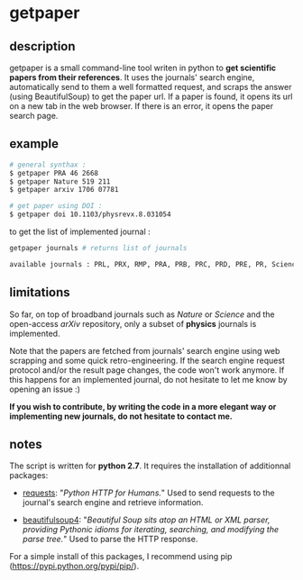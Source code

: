 # getpaper

## description
getpaper is a small command-line tool writen in python to **get scientific papers from their references**. It uses the journals' search engine, automatically send to them a well formatted request, and scraps the answer (using BeautifulSoup) to get the paper url. If a paper is found, it opens its url on a new tab in the web browser. If there is an error, it opens the paper search page.

## example

```bash
# general synthax :
$ getpaper PRA 46 2668
$ getpaper Nature 519 211
$ getpaper arxiv 1706 07781

# get paper using DOI :
$ getpaper doi 10.1103/physrevx.8.031054
```

to get the list of implemented journal :

```bash
getpaper journals # returns list of journals

available journals : PRL, PRX, RMP, PRA, PRB, PRC, PRD, PRE, PR, Science, NatPhys, Nature, arxiv, NJP, JPBold, JPB, OE, OL, AO, Optica, SPP, SciPostPhys
```
## limitations

So far, on top of broadband journals such as *Nature* or *Science* and the open-access *arXiv* repository, only a subset of **physics** journals is implemented.

Note that the papers are fetched from journals' search engine using web scrapping and some quick retro-engineering. If the search engine request protocol and/or the result page changes, the code won't work anymore. If this happens for an implemented journal, do not hesitate to let me know by opening an issue :)

**If you wish to contribute, by writing the code in a more elegant way or implementing new journals, do not hesitate to contact me.**

## notes

The script is written for **python 2.7**. It requires the installation of additionnal packages: 

-  [requests](https://pypi.python.org/pypi/requests): "*Python HTTP for Humans.*" Used to send requests to the journal's search engine and retrieve information.

- [beautifulsoup4](https://pypi.python.org/pypi/beautifulsoup4/): "*Beautiful Soup sits atop an HTML or XML parser, providing Pythonic idioms for iterating, searching, and modifying the parse tree.*" Used to parse the HTTP response.

For a simple install of this packages, I recommend using pip (https://pypi.python.org/pypi/pip/).
